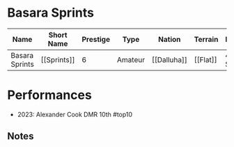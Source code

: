 # Basara Sprints

| Name | Short Name | Prestige | Type | Nation | Terrain | Length |
|-----|------|------|-----|----|-----|-----|
| Basara Sprints | [[Sprints]] | 6 | Amateur | [[Dalluha]] | [[Flat]] | 4 Stages 

> 

# Performances

* 2023: Alexander Cook DMR 10th #top10

## Notes

